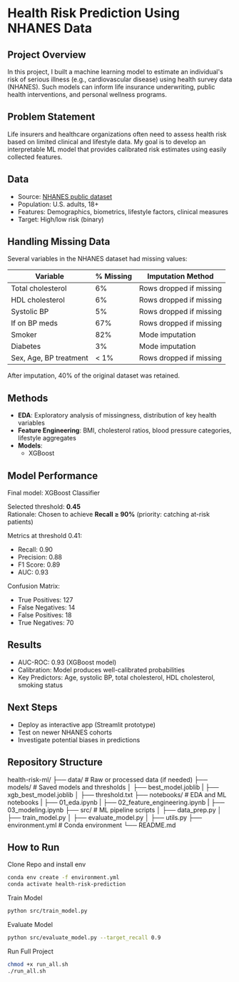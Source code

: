 # Health Risk Prediction Using NHANES Data

## Project Overview

In this project, I built a machine learning model to estimate an individual's risk of serious illness (e.g., cardiovascular disease) using health survey data (NHANES). Such models can inform life insurance underwriting, public health interventions, and personal wellness programs.

## Problem Statement

Life insurers and healthcare organizations often need to assess health risk based on limited clinical and lifestyle data. My goal is to develop an interpretable ML model that provides calibrated risk estimates using easily collected features.

## Data

- Source: [NHANES public dataset](https://www.cdc.gov/nchs/nhanes/index.htm)
- Population: U.S. adults, 18+
- Features: Demographics, biometrics, lifestyle factors, clinical measures
- Target: High/low risk (binary)

## Handling Missing Data

Several variables in the NHANES dataset had missing values:

| Variable          | % Missing | Imputation Method  |
|-------------------|-----------|-------------------|
| Total cholesterol | 6%        | Rows dropped if missing |
| HDL cholesterol   | 6%        | Rows dropped if missing |
| Systolic BP       | 5%        | Rows dropped if missing |
| If on BP meds     | 67%       | Rows dropped if missing |
| Smoker            | 82%       | Mode imputation |
| Diabetes          | 3%        | Mode imputation |
| Sex, Age, BP treatment | < 1% | Rows dropped if missing |

After imputation, 40% of the original dataset was retained.


## Methods

- **EDA**: Exploratory analysis of missingness, distribution of key health variables
- **Feature Engineering**: BMI, cholesterol ratios, blood pressure categories, lifestyle aggregates
- **Models**:
    - XGBoost
## Model Performance

Final model: XGBoost Classifier

Selected threshold: **0.45**  
Rationale: Chosen to achieve **Recall ≥ 90%** (priority: catching at-risk patients)

Metrics at threshold 0.41:

- Recall: 0.90
- Precision: 0.88
- F1 Score: 0.89
- AUC: 0.93

Confusion Matrix:
- True Positives: 127
- False Negatives: 14
- False Positives: 18
- True Negatives: 70

## Results

- AUC-ROC: 0.93 (XGBoost model)
- Calibration: Model produces well-calibrated probabilities
- Key Predictors: Age, systolic BP, total cholesterol, HDL cholesterol, smoking status

## Next Steps

- Deploy as interactive app (Streamlit prototype)
- Test on newer NHANES cohorts
- Investigate potential biases in predictions

## Repository Structure

health-risk-ml/
├── data/                             # Raw or processed data (if needed)
├── models/                           # Saved models and thresholds
│   ├── best_model.joblib
|   ├── xgb_best_model.joblib
│   ├── threshold.txt
├── notebooks/                        # EDA and ML notebooks
|   ├── 01_eda.ipynb
|   ├── 02_feature_engineering.ipynb
|   ├── 03_modeling.ipynb
├── src/                              # ML pipeline scripts
│   ├── data_prep.py
│   ├── train_model.py
│   ├── evaluate_model.py
│   ├── utils.py
├── environment.yml                   # Conda environment
└── README.md

## How to Run
Clone Repo and install env
```bash
conda env create -f environment.yml
conda activate health-risk-prediction
```

Train Model
```bash
python src/train_model.py
```

Evaluate Model
```bash
python src/evaluate_model.py --target_recall 0.9
```

Run Full Project
```bash
chmod +x run_all.sh
./run_all.sh
```
